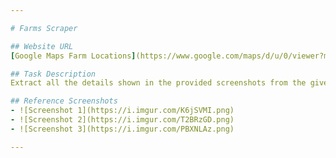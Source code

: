 ```yaml
---

# Farms Scraper  

## Website URL  
[Google Maps Farm Locations](https://www.google.com/maps/d/u/0/viewer?mid=1sEtufBsicCwZVucez3fAHTdsGumzAy4&femb=1&ll=43.76314902137657%2C-109.70641599999999&z=3)  

## Task Description  
Extract all the details shown in the provided screenshots from the given Google Maps link.  

## Reference Screenshots  
- ![Screenshot 1](https://i.imgur.com/K6jSVMI.png)  
- ![Screenshot 2](https://i.imgur.com/T2BRzGD.png)  
- ![Screenshot 3](https://i.imgur.com/PBXNLAz.png)  

---
```

